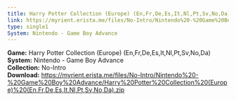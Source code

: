 ```yaml
---
title: Harry Potter Collection (Europe) (En,Fr,De,Es,It,Nl,Pt,Sv,No,Da)
link: https://myrient.erista.me/files/No-Intro/Nintendo%20-%20Game%20Boy%20Advance/Harry%20Potter%20Collection%20(Europe)%20(En,Fr,De,Es,It,Nl,Pt,Sv,No,Da).zip
type: single1
System: Nintendo - Game Boy Advance
---
```

<b>Game:</b> Harry Potter Collection (Europe) (En,Fr,De,Es,It,Nl,Pt,Sv,No,Da)<br>
<b>System:</b> Nintendo - Game Boy Advance<br>
<b>Collection:</b> No-Intro<br>
<b>Download:</b> https://myrient.erista.me/files/No-Intro/Nintendo%20-%20Game%20Boy%20Advance/Harry%20Potter%20Collection%20(Europe)%20(En,Fr,De,Es,It,Nl,Pt,Sv,No,Da).zip